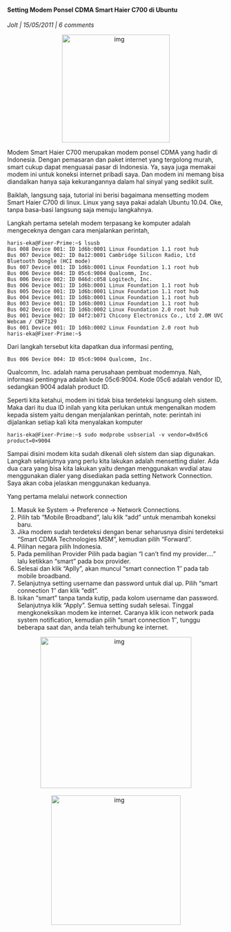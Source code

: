 #### Setting Modem Ponsel CDMA Smart Haier C700 di Ubuntu
_Jolt | 15/05/2011 | 6 comments_

<div align="center">
	<img src="./posts/2011-05-15-setting-modem-ponsel-cdma-smart-haier-c700-di-ubuntu/1.png" height="250px" alt="img">
</div> 

Modem Smart Haier C700 merupakan modem ponsel CDMA yang hadir di Indonesia. Dengan pemasaran dan paket internet yang tergolong murah, smart cukup dapat menguasai pasar di Indonesia. Ya, saya juga memakai modem ini untuk koneksi internet pribadi saya. Dan modem ini memang bisa diandalkan hanya saja kekurangannya dalam hal sinyal yang sedikit sulit.

Baiklah, langsung saja, tutorial ini berisi bagaimana mensetting modem Smart Haier C700 di linux. Linux yang saya pakai adalah Ubuntu 10.04. Oke, tanpa basa-basi langsung saja menuju langkahnya.

Langkah pertama setelah modem terpasang ke komputer adalah mengeceknya dengan cara menjalankan perintah,
```
haris-eka@Fixer-Prime:~$ lsusb
Bus 008 Device 001: ID 1d6b:0001 Linux Foundation 1.1 root hub
Bus 007 Device 002: ID 0a12:0001 Cambridge Silicon Radio, Ltd Bluetooth Dongle (HCI mode)
Bus 007 Device 001: ID 1d6b:0001 Linux Foundation 1.1 root hub
Bus 006 Device 004: ID 05c6:9004 Qualcomm, Inc.
Bus 006 Device 002: ID 046d:c058 Logitech, Inc.
Bus 006 Device 001: ID 1d6b:0001 Linux Foundation 1.1 root hub
Bus 005 Device 001: ID 1d6b:0001 Linux Foundation 1.1 root hub
Bus 004 Device 001: ID 1d6b:0001 Linux Foundation 1.1 root hub
Bus 003 Device 001: ID 1d6b:0001 Linux Foundation 1.1 root hub
Bus 002 Device 001: ID 1d6b:0002 Linux Foundation 2.0 root hub
Bus 001 Device 002: ID 04f2:b071 Chicony Electronics Co., Ltd 2.0M UVC Webcam / CNF7129
Bus 001 Device 001: ID 1d6b:0002 Linux Foundation 2.0 root hub
haris-eka@Fixer-Prime:~$
```

Dari langkah tersebut kita dapatkan dua informasi penting,
```
Bus 006 Device 004: ID 05c6:9004 Qualcomm, Inc.
```

Qualcomm, Inc. adalah nama perusahaan pembuat modemnya. Nah, informasi pentingnya adalah kode 05c6:9004. Kode 05c6 adalah vendor ID, sedangkan 9004 adalah product ID.

Seperti kita ketahui, modem ini tidak bisa terdeteksi langsung oleh sistem. Maka dari itu dua ID inilah yang kita perlukan untuk mengenalkan modem kepada sistem yaitu dengan menjalankan perintah,
note: perintah ini dijalankan setiap kali kita menyalakan komputer
```
haris-eka@Fixer-Prime:~$ sudo modprobe usbserial -v vendor=0x05c6 product=0×9004
```

Sampai disini modem kita sudah dikenali oleh sistem dan siap digunakan. Langkah selanjutnya yang perlu kita lakukan adalah mensetting dialer. Ada dua cara yang bisa kita lakukan yaitu dengan menggunakan wvdial atau menggunakan dialer yang disediakan pada setting Network Connection. Saya akan coba jelaskan menggunakan keduanya.

Yang pertama melalui network connection

1. Masuk ke System -> Preference -> Network Connections.
2. Pilih tab “Mobile Broadband”, lalu klik “add” untuk menambah koneksi baru.
3. Jika modem sudah terdeteksi dengan benar seharusnya disini terdeteksi “Smart CDMA Technologies MSM”, kemudian pilih “Forward”.
4. Pilihan negara pilih Indonesia.
5. Pada pemilihan Provider Pilih pada bagian “I can’t find my provider….” lalu ketikkan “smart” pada box provider.
6. Selesai dan klik “Aplly”, akan muncul “smart connection 1″ pada tab mobile broadband.
7. Selanjutnya setting username dan password untuk dial up. Pilih “smart connection 1″ dan klik “edit”.
8. Isikan “smart” tanpa tanda kutip, pada kolom username dan password. Selanjutnya klik “Apply”. Semua setting sudah selesai. Tinggal mengkoneksikan modem ke internet. Caranya klik icon network pada system notification, kemudian pilih “smart connection 1″, tunggu beberapa saat dan, anda telah terhubung ke internet.

<div align="center">
	<img src="./posts/2011-05-15-setting-modem-ponsel-cdma-smart-haier-c700-di-ubuntu/2.png" height="350px" alt="img">
</div> 
<br>
<div align="center">
	<img src="./posts/2011-05-15-setting-modem-ponsel-cdma-smart-haier-c700-di-ubuntu/3.png" height="300px" alt="img">
</div> 